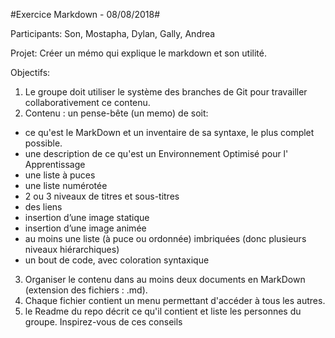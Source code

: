 #Exercice Markdown - 08/08/2018#

Participants: Son, Mostapha, Dylan, Gally, Andrea

Projet: Créer un mémo qui explique le markdown et son utilité.

Objectifs: 
 1. Le groupe doit utiliser le système des branches de Git pour travailler collaborativement ce contenu.
 2. Contenu : un pense-bête (un memo) de soit:

   * ce qu'est le MarkDown et un inventaire de sa syntaxe, le plus complet possible.
   * une description de ce qu'est un Environnement Optimisé pour l' Apprentissage
   * une liste à puces
   * une liste numérotée
   * 2 ou 3 niveaux de titres et sous-titres
   * des liens
   * insertion d’une image statique
   * insertion d’une image animée
   * au moins une liste (à puce ou ordonnée) imbriquées (donc plusieurs niveaux hiérarchiques)
   * un bout de code, avec coloration syntaxique

 3. Organiser le contenu dans au moins deux documents en MarkDown (extension des fichiers : .md).
 4. Chaque fichier contient un menu permettant d'accéder à tous les autres.
 5. le Readme du repo décrit ce qu'il contient et liste les personnes du groupe. Inspirez-vous de ces conseils
